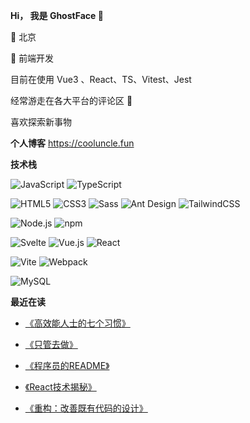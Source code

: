 
**Hi， 我是 GhostFace 🤡**

🏢 北京

👴 前端开发

目前在使用 Vue3 、React、TS、Vitest、Jest

经常游走在各大平台的评论区 👻

喜欢探索新事物

**个人博客**
https://cooluncle.fun

**技术栈**

![JavaScript](https://img.shields.io/badge/JavaScript-%23323330.svg?logo=javascript&logoColor=%23F7DF1E&style=flat-square)
![TypeScript](https://img.shields.io/badge/Typescript-%23007acc.svg?logo=typescript&logoColor=white&style=flat-square)


<img src="https://img.shields.io/badge/Html5-%23e34f26.svg?logo=html5&logoColor=white&style=flat-square" alt="HTML5" /> <img src="https://img.shields.io/badge/CSS3-%231572b6.svg?logo=css3&logoColor=white&style=flat-square" alt="CSS3" /> <img src="https://img.shields.io/badge/Sass-%23CC6699.svg?logo=Sass&logoColor=white&style=flat-square" alt="Sass" /> <img src="https://img.shields.io/badge/ant%20design-%230170fe.svg?logo=Ant-design&logoColor=white&style=flat-square" alt="Ant Design" />  <img src="https://img.shields.io/badge/Tailwindcss-%2338b2ac.svg?logo=tailwind-css&logoColor=white&style=flat-square" alt="TailwindCSS" /> 


<img src="https://img.shields.io/badge/Node.js-%2343853d.svg?logo=node.js&logoColor=white&style=flat-square" alt="Node.js" /> <img src="https://img.shields.io/badge/NPM-%23cb0000.svg?logo=npm&logoColor=white&style=flat-square" alt="npm" />


<img src="https://img.shields.io/badge/Nuxt-%2300DC82.svg?logo=Nuxt.js&logoColor=white&style=flat-square" alt="Svelte" /> <img src="https://img.shields.io/badge/Vue.js-%2335495e.svg?logo=Vue.js&logoColor=%234fc08d&style=flat-square" alt="Vue.js" /> <img src="https://img.shields.io/badge/React-%2320232a.svg?logo=React&logoColor=%2361dafb&style=flat-square" alt="React" /> 


<img src="https://img.shields.io/badge/Vite-%233abafb.svg?logo=vite&logoColor=#646CFF&style=flat-square" alt="Vite" > <img src="https://img.shields.io/badge/Webpack-%231e72b3.svg?logo=Webpack&logoColor=white&style=flat-square" alt="Webpack" /> 


<img src="https://img.shields.io/badge/Mysql-%234479a1.svg?logo=MySQL&logoColor=white&style=flat-square" alt="MySQL" /> 


**最近在读**

* [《高效能人士的七个习惯》](https://weread.qq.com/web/reader/56d325907203e8a856def7f)
* [《只管去做》](https://weread.qq.com/web/bookDetail/45f32420726172d145ff822)
* [《程序员的README》](https://weread.qq.com/web/reader/10a328d0813ab8038g010b94)

* [《React技术揭秘》](https://react.iamkasong.com/)
* [《重构：改善既有代码的设计》](https://weread.qq.com/web/bookDetail/2ed32e60811e3a304g014c02)



